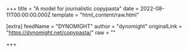 
+++
title = "A model for journalistic copypasta"
date = 2022-08-11T00:00:00.000Z
template = "html_content/raw.html"

[extra]
feedName = "DYNOMIGHT"
author = "dynomight"
originalLink = "https://dynomight.net/copypasta/"
raw = ""

+++

